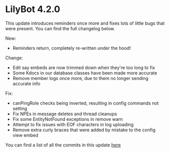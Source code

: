 # LilyBot 4.2.0

This update introduces reminders once more and fixes lots of little bugs that were present. 
You can find the full changelog below.

New:
* Reminders return, completely re-written under the hood!

Change:
* Edit say embeds are now trimmed down when they're too long to fix
* Some Kdocs in our database classes have been made more accurate
* Remove member logs once more, due to them no longer sending accurate info

Fix:
* canPingRole checks being inverted, resulting in config commands not setting
* Fix NPEs in message deletes and thread cleanups
* Fix some EntityNotFound exceptions in remove warn
* Attempt to fix issues with EOF characters in log uploading
* Remove extra curly braces that were added by mistake to the config view embed

You can find a list of all the commits in this update [here](https://github.com/hyacinthbots/LilyBot/compare/v4.1.1...v4.2.0)
